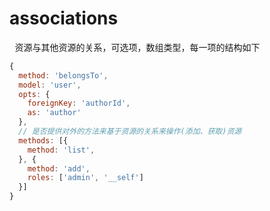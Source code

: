# associations
<pre> 资源与其他资源的关系，可选项，数组类型，每一项的结构如下</pre>
```js
{
  method: 'belongsTo',
  model: 'user',
  opts: {
    foreignKey: 'authorId',
    as: 'author'
  },
  // 是否提供对外的方法来基于资源的关系来操作(添加、获取)资源
  methods: [{
    method: 'list',
  }, {
    method: 'add',
    roles: ['admin', '__self']
  }]
}
```
